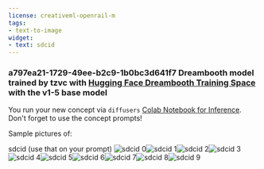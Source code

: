 ```yaml
---
license: creativeml-openrail-m
tags:
- text-to-image
widget:
- text: sdcid
---
```

### a797ea21-1729-49ee-b2c9-1b0bc3d641f7 Dreambooth model trained by tzvc with [Hugging Face Dreambooth Training Space](https://huggingface.co/spaces/multimodalart/dreambooth-training) with the v1-5 base model

You run your new concept via `diffusers` [Colab Notebook for Inference](https://colab.research.google.com/github/huggingface/notebooks/blob/main/diffusers/sd_dreambooth_inference.ipynb). Don't forget to use the concept prompts! 

Sample pictures of:
  
  
  
  
  
  
  
  
  
sdcid (use that on your prompt) 
![sdcid 0](https://huggingface.co/tzvc/a797ea21-1729-49ee-b2c9-1b0bc3d641f7/resolve/main/concept_images/sdcid_%281%29.jpg)![sdcid 1](https://huggingface.co/tzvc/a797ea21-1729-49ee-b2c9-1b0bc3d641f7/resolve/main/concept_images/sdcid_%282%29.jpg)![sdcid 2](https://huggingface.co/tzvc/a797ea21-1729-49ee-b2c9-1b0bc3d641f7/resolve/main/concept_images/sdcid_%283%29.jpg)![sdcid 3](https://huggingface.co/tzvc/a797ea21-1729-49ee-b2c9-1b0bc3d641f7/resolve/main/concept_images/sdcid_%284%29.jpg)![sdcid 4](https://huggingface.co/tzvc/a797ea21-1729-49ee-b2c9-1b0bc3d641f7/resolve/main/concept_images/sdcid_%285%29.jpg)![sdcid 5](https://huggingface.co/tzvc/a797ea21-1729-49ee-b2c9-1b0bc3d641f7/resolve/main/concept_images/sdcid_%286%29.jpg)![sdcid 6](https://huggingface.co/tzvc/a797ea21-1729-49ee-b2c9-1b0bc3d641f7/resolve/main/concept_images/sdcid_%287%29.jpg)![sdcid 7](https://huggingface.co/tzvc/a797ea21-1729-49ee-b2c9-1b0bc3d641f7/resolve/main/concept_images/sdcid_%288%29.jpg)![sdcid 8](https://huggingface.co/tzvc/a797ea21-1729-49ee-b2c9-1b0bc3d641f7/resolve/main/concept_images/sdcid_%289%29.jpg)![sdcid 9](https://huggingface.co/tzvc/a797ea21-1729-49ee-b2c9-1b0bc3d641f7/resolve/main/concept_images/sdcid_%2810%29.jpg)
